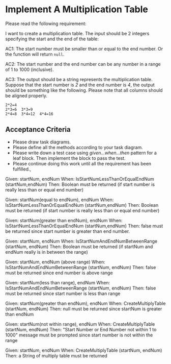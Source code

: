 # Implement A Multiplication Table

Please read the following requirement:

I want to create a multiplication table. The input should be 2 integers specifying the start and the end of the table:

AC1: The start number must be smaller than or equal to the end number. Or the function will return `null`.

AC2: The start number and the end number can be any number in a range of 1 to 1000 (inclusive).

AC3: The output should be a string represents the multiplication table. Suppose that the start number is *2* and the end number is *4*, the output should be something like the following. Please note that all columns should be aligned properly.

```
2*2=4
2*3=6  3*3=9
2*4=8  3*4=12  4*4=16
```

## Acceptance Criteria

* Please draw task diagrams.
* Please define all the methods according to your task diagram.
* Please write down a test case using *given...when...then* pattern for a leaf block. Then implement the block to pass the test.
* Please continue doing this work until all the requirement has been fulfilled.,

Given: startNum, endNum
When: IsStartNumLessThanOrEqualEndNum (startNum,endNum)
Then: Boolean must be returned (if start number is really less than or equal end number)

Given: startNum(equal to endNum), endNum
When: IsStartNumLessThanOrEqualEndNum (startNum,endNum)
Then: Boolean must be returned (if start number is really less than or equal end number)

Given: startNum(greater than endNum), endNum
When: IsStartNumLessThanOrEqualEndNum (startNum,endNum)
Then: false must be returned since start number is greater than end number.

Given: startNum, endNum
When: IsStartNumAndEndNumBetweenRange (startNum, endNum)
Then: Boolean must be returned (if startNum and endNum really is in between the range)

Given: startNum, endNum (above range)
When: IsStartNumAndEndNumBetweenRange (startNum, endNum)
Then: false must be returned since end number is above range

Given: startNum(less than range), endNum
When: IsStartNumAndEndNumBetweenRange (startNum, endNum)
Then: false must be returned since start number is less than range

Given: startNum(greater than endNum), endNum
When: CreateMultiplyTable (startNum, endNum)
Then: null must be returned since startNum is greater than endNum


Given: startNum(not within range), endNum
When: CreateMultiplyTable (startNum, endNum)
Then: "Start Number or End Number not within 1 to 1000" message must be prompted since start number is not within the range

Given: startNum, endNum
When: CreateMultiplyTable (startNum, endNum)
Then: a String of multiply table must be returned
